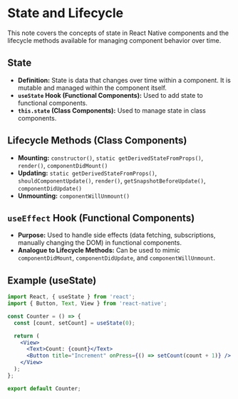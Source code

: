 # State and Lifecycle

This note covers the concepts of state in React Native components and the lifecycle methods available for managing component behavior over time.

## State

- **Definition:** State is data that changes over time within a component. It is mutable and managed within the component itself.
- **`useState` Hook (Functional Components):** Used to add state to functional components.
- **`this.state` (Class Components):** Used to manage state in class components.

## Lifecycle Methods (Class Components)

- **Mounting:** `constructor()`, `static getDerivedStateFromProps()`, `render()`, `componentDidMount()`
- **Updating:** `static getDerivedStateFromProps()`, `shouldComponentUpdate()`, `render()`, `getSnapshotBeforeUpdate()`, `componentDidUpdate()`
- **Unmounting:** `componentWillUnmount()`

## `useEffect` Hook (Functional Components)

- **Purpose:** Used to handle side effects (data fetching, subscriptions, manually changing the DOM) in functional components.
- **Analogue to Lifecycle Methods:** Can be used to mimic `componentDidMount`, `componentDidUpdate`, and `componentWillUnmount`.

## Example (useState)

```jsx
import React, { useState } from 'react';
import { Button, Text, View } from 'react-native';

const Counter = () => {
  const [count, setCount] = useState(0);

  return (
    <View>
      <Text>Count: {count}</Text>
      <Button title="Increment" onPress={() => setCount(count + 1)} />
    </View>
  );
};

export default Counter;
```
